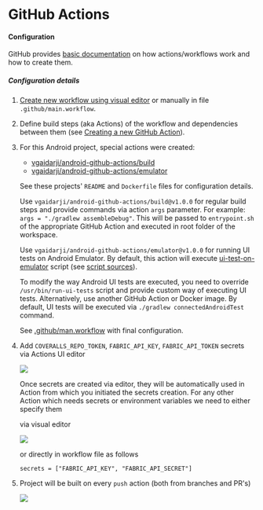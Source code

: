 # GitHub Actions

#### Configuration

GitHub provides [basic documentation](https://developer.github.com/actions) on how actions/workflows work and how to create them.

##### Configuration details

1. [Create new workflow using visual editor](https://help.github.com/articles/creating-a-workflow-with-github-actions/#creating-a-workflow-using-the-visual-editor) or manually in file `.github/main.workflow`.

2. Define build steps (aka Actions) of the workflow and dependencies between them (see [Creating a new GitHub Action](https://developer.github.com/actions/creating-github-actions/creating-a-new-action/)).

3. For this Android project, special actions were created:
    - [vgaidarji/android-github-actions/build](https://github.com/vgaidarji/android-github-actions/tree/master/build)
    - [vgaidarji/android-github-actions/emulator](https://github.com/vgaidarji/android-github-actions/tree/master/emulator)

    See these projects' `README` and `Dockerfile` files for configuration details.

    Use `vgaidarji/android-github-actions/build@v1.0.0` for regular build steps and provide commands via action `args` parameter.
    For example: `args = "./gradlew assembleDebug"`. This will be passed to `entrypoint.sh` of the appropriate GitHub Action and executed in root folder of the workspace.

    Use `vgaidarji/android-github-actions/emulator@v1.0.0` for running UI tests on Android Emulator.
    By default, this action will execute [ui-test-on-emulator](https://github.com/vgaidarji/android-github-actions/blob/0381c333953e22b4b95d4ef843effefb35c67fdf/emulator/Dockerfile#L18) script (see [script sources](https://github.com/vgaidarji/docker-android/blob/570d8f3aacd6af72b817254d08c99cd5bae57636/docker-android-emulator/ui-tests-on-emulator.sh)).

    To modify the way Android UI tests are executed, you need to override `/usr/bin/run-ui-tests` script and provide custom way of executing UI tests. Alternatively, use another GitHub Action or Docker image.
    By default, UI tests will be executed via `./gradlew connectedAndroidTest` command.

    See [.github/man.workflow](./.github/main.workflow) with final configuration.

4. Add `COVERALLS_REPO_TOKEN`, `FABRIC_API_KEY`, `FABRIC_API_TOKEN` secrets via Actions UI editor

    <img src="/screenshots/github_actions_new_secret_variable.png">

    Once secrets are created via editor, they will be automatically used in Action from which you initiated the secrets creation. For any other Action which needs secrets or environment variables we need to either specify them

    via visual editor

    <img src="/screenshots/github_actions_secret_variables_in_action.png">

    or directly in workflow file as follows
    ```
    secrets = ["FABRIC_API_KEY", "FABRIC_API_SECRET"]
    ```

5. Project will be built on every `push` action (both from branches and PR's)

    <img src="/screenshots/github_actions_successful_build.png">
